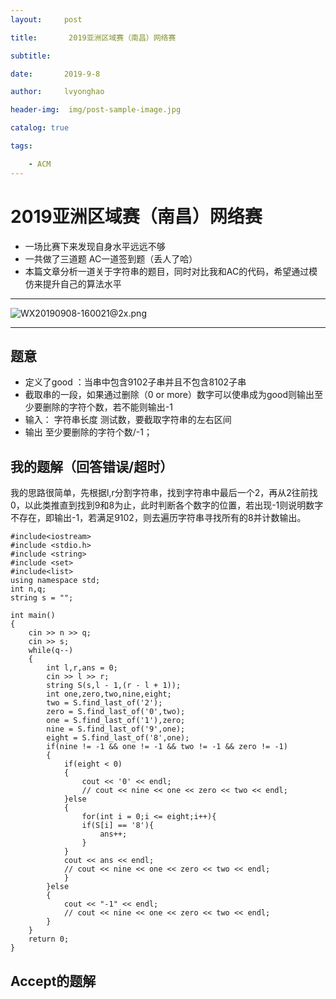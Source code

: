 ```yaml
---
layout:     post

title:       2019亚洲区域赛（南昌）网络赛

subtitle:   

date:       2019-9-8

author:     lvyonghao

header-img:  img/post-sample-image.jpg

catalog: true

tags:

    - ACM
---
```




# 2019亚洲区域赛（南昌）网络赛

- 一场比赛下来发现自身水平远远不够
- 一共做了三道题 AC一道签到题（丢人了哈）
- 本篇文章分析一道关于字符串的题目，同时对比我和AC的代码，希望通过模仿来提升自己的算法水平

------

![WX20190908-160021@2x.png](https://img.laoooo.cn:88/2019/09/08/cb42e0075c2be.png)

----

## 题意

- 定义了good ：当串中包含9102子串并且不包含8102子串
- 截取串的一段，如果通过删除（0 or more）数字可以使串成为good则输出至少要删除的字符个数，若不能则输出-1
- 输入： 字符串长度 测试数，要截取字符串的左右区间
- 输出 至少要删除的字符个数/-1；

## 我的题解（回答错误/超时）

我的思路很简单，先根据l,r分割字符串，找到字符串中最后一个2，再从2往前找0，以此类推直到找到9和8为止，此时判断各个数字的位置，若出现-1则说明数字不存在，即输出-1，若满足9102，则去遍历字符串寻找所有的8并计数输出。

```
#include<iostream>
#include <stdio.h>
#include <string>
#include <set>
#include<list>
using namespace std;
int n,q;
string s = "";

int main()
{
    cin >> n >> q;
    cin >> s;
    while(q--)
    {
        int l,r,ans = 0;
        cin >> l >> r;
        string S(s,l - 1,(r - l + 1));
        int one,zero,two,nine,eight;
        two = S.find_last_of('2');
        zero = S.find_last_of('0',two);
        one = S.find_last_of('1'),zero;
        nine = S.find_last_of('9',one);
        eight = S.find_last_of('8',one);
        if(nine != -1 && one != -1 && two != -1 && zero != -1)
        {
            if(eight < 0)
            {
                cout << '0' << endl;
                // cout << nine << one << zero << two << endl;
            }else
            {
                for(int i = 0;i <= eight;i++){
                if(S[i] == '8'){
                    ans++;
                }
            }
            cout << ans << endl;     
            // cout << nine << one << zero << two << endl;   
            }
        }else
        {
            cout << "-1" << endl;
            // cout << nine << one << zero << two << endl;
        }
    }
    return 0;
}
```

##  Accept的题解

```

```

